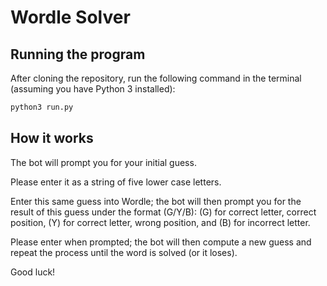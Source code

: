 # Wordle Solver

## Running the program

After cloning the repository, run the following command in the terminal (assuming you have Python 3 installed):

```bash
python3 run.py
```

## How it works

The bot will prompt you for your initial guess. 

Please enter it as a string of five lower case letters. 

Enter this same guess into Wordle; the bot will then prompt you for the result of this guess under the format (G/Y/B): (G) for correct letter, correct position, (Y) for correct letter, wrong position, and (B) for incorrect letter. 

Please enter when prompted; the bot will then compute a new guess and repeat the process until the word is solved (or it loses).

Good luck!